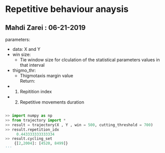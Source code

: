 

# Repetitive behaviour anaysis
## Mahdi Zarei : 06-21-2019


parameters:
* data: 
    X and Y
* win size:
    - Tie window size for clculation of the statistical parameters values in that interval
* thigmo_thr:
    - Thigmotaxis margin value        
Return:
* 1. Repitition index 
* 2. Repetitive movements duration


```python

>> import numpy as np
>> from trajectory import *
>> result = trajectory(X , Y , win = 500, cutting_threshold = 700)
>> result.repetition_idx
     0.443333333333334
>> result.cycling_set
    {[2,2004]: [4520, 8499]}
'''
